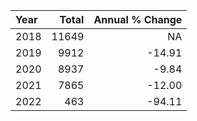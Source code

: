 |Year | Total| Annual % Change|
|:----|-----:|---------------:|
|2018 | 11649|              NA|
|2019 |  9912|          -14.91|
|2020 |  8937|           -9.84|
|2021 |  7865|          -12.00|
|2022 |   463|          -94.11|
